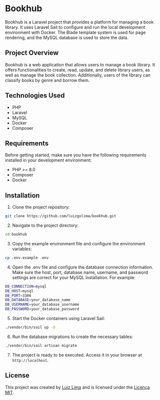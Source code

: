 # Bookhub

Bookhub is a Laravel project that provides a platform for managing a book library. It uses Laravel Sail to configure and run the local development environment with Docker. The Blade template system is used for page rendering, and the MySQL database is used to store the data.

## Project Overview

Bookhub is a web application that allows users to manage a book library. It offers functionalities to create, read, update, and delete library users, as well as manage the book collection. Additionally, users of the library can classify books by genre and borrow them.

## Technologies Used

- PHP
- Laravel
- MySQL
- Docker
- Composer

## Requirements

Before getting started, make sure you have the following requirements installed in your development environment:

- PHP >= 8.0
- Composer
- Docker

## Installation

1. Clone the project repository:

```bash
git clone https://github.com/luizgolima/bookhub.git
```

2. Navigate to the project directory:

```bash
cd bookhub
```

3. Copy the example environment file and configure the environment variables:

```bash
cp .env.example .env
```

4. Open the .env file and configure the database connection information. Make sure the host, port, database name, username, and password settings are correct for your MySQL installation. For example:

```bash
DB_CONNECTION=mysql
DB_HOST=mysql
DB_PORT=3306
DB_DATABASE=your_database_name
DB_USERNAME=your_database_username
DB_PASSWORD=your_database_password
```

5. Start the Docker containers using Laravel Sail:

```bash
./vendor/bin/sail up -d
```

6. Run the database migrations to create the necessary tables:

```bash
./vendor/bin/sail artisan migrate
```

7. The project is ready to be executed. Access it in your browser at `http://localhost`.

## License

This project was created by [Luiz Lima](https://github.com/luizgolima) and is licensed under the [Licença MIT](LICENSE).


   
